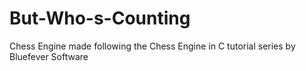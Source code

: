 # But-Who-s-Counting
Chess Engine made following the Chess Engine in C tutorial series by Bluefever Software 
